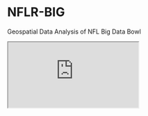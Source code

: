 # NFLR-BIG
Geospatial Data Analysis of NFL Big Data Bowl
<iframe src="https://docs.google.com/document/d/e/2PACX-1vR6etirYGI3nDLDwP1SKCBGRFLs8ZkbFGmccslzUfyGVoLLLxcZr2d3mmSo0gQ83utwBmohP5KgEH6_/pub?embedded=true"></iframe>
